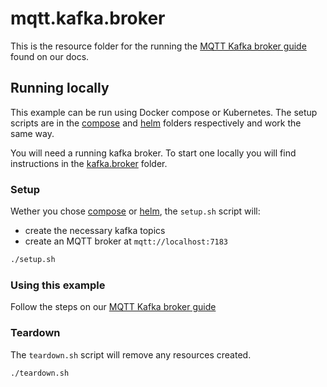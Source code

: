 # mqtt.kafka.broker

This is the resource folder for the running the [MQTT Kafka broker guide](https://docs.aklivity.io/zilla/latest/how-tos/mqtt/mqtt.kafka.broker.html) found on our docs.

## Running locally

This example can be run using Docker compose or Kubernetes. The setup scripts are in the [compose](./docker/compose) and [helm](./k8s/helm) folders respectively and work the same way.

You will need a running kafka broker. To start one locally you will find instructions in the [kafka.broker](../kafka.broker) folder.

### Setup

Wether you chose [compose](./docker/compose) or [helm](./k8s/helm), the `setup.sh` script will:

- create the necessary kafka topics
- create an MQTT broker at `mqtt://localhost:7183`

```bash
./setup.sh
```

### Using this example

Follow the steps on our [MQTT Kafka broker guide](https://docs.aklivity.io/zilla/latest/how-tos/mqtt/mqtt.kafka.broker.html#send-a-greeting)

### Teardown

The `teardown.sh` script will remove any resources created.

```bash
./teardown.sh
```
